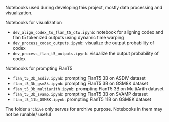 Notebooks used during developing this project, mostly data processing and visualization. 

Notebooks for visualization
* `dev_align_codex_to_flan_t5_dtw.ipynb`: notebook for aligning codex and flan t5 tokenized outputs using dynamic time warping
* `dev_process_codex_outputs.ipynb`: visualize the output probability of codex
* `dev_process_flan_t5_outputs.ipynb`: visualize the output probability of codex

Notebooks for prompting FlanT5
* `flan_t5_3b_asdiv.ipynb`: prompting FlanT5 3B on ASDIV dataset 
* `flan_t5_3b_gsm8k.ipynb`: prompting FlanT5 3B on GSM8K dataset
* `flan_t5_3b_multiarith.ipynb`: prompting FlanT5 3B on MultiArith dataset
* `flan_t5_3b_svamp.ipynb`: prompting FlanT5 3B on SVAMP dataset
* `flan_t5_11b_GSM8K.ipynb`: prompting FlanT5 11B on GSM8K dataset

The folder `archive` only serves for archive purpose. Notebooks in them may not be runable/ useful 